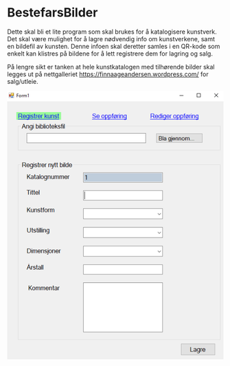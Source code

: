 # BestefarsBilder

Dette skal bli et lite program som skal brukes for å katalogisere kunstverk. Det skal være mulighet for å lagre nødvendig info om kunstverkene, samt en bildefil av kunsten. Denne infoen skal deretter samles i en QR-kode som enkelt kan klistres på bildene for å lett registrere dem for lagring og salg. 

På lengre sikt er tanken at hele kunstkatalogen med tilhørende bilder skal legges ut på nettgalleriet https://finnaageandersen.wordpress.com/ for salg/utleie. 

![](https://raw.githubusercontent.com/aopheim/BestefarsBilder/master/screenshot.PNG)
